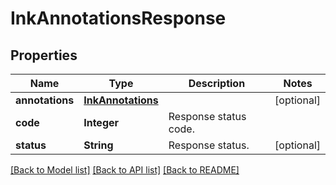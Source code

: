 ﻿
# InkAnnotationsResponse


## Properties
Name | Type | Description | Notes
------------ | ------------- | ------------- | -------------
**annotations** | [**InkAnnotations**](InkAnnotations.md) |  | [optional]
**code** | **Integer** | Response status code. | 
**status** | **String** | Response status. | [optional]


[[Back to Model list]](../../README.md#documentation-for-models) [[Back to API list]](../../README.md#documentation-for-api-endpoints) [[Back to README]](../../README.md)


